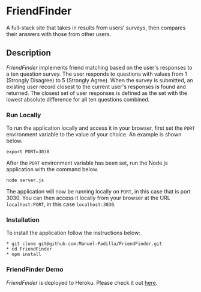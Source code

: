 # FriendFinder
A full-stack site that takes in results from users' surveys, then compares their answers with those from other users.

## Description
*FriendFinder* implements friend matching based on the user's responses to a ten question survey. The user responds to questions with values from 1 (Strongly Disagree) to 5 (Strongly Agree). When the survey is submitted, an existing user record closest to the current user's responses is found and returned. The closest set of user responses is defined as the set with the lowest absolute difference for all ten questions combined.

### Run Locally
To run the application locally and access it in your browser, first set the ```PORT``` environment variable to the value of your choice. An example is shown below.
```
export PORT=3030
```
After the ```PORT``` environment variable has been set, run the Node.js application with the command below.
```
node server.js
```
The application will now be running locally on ```PORT```, in this case that is port 3030. You can then access it locally from your browser at the URL ```localhost:PORT```, in this case ```localhost:3030```.

### Installation
To install the application follow the instructions below:
```
* git clone git@github.com:Manuel-Padilla/FriendFinder.git
* cd FriendFinder
* npm install
```
### FriendFinder Demo
*FriendFinder* is deployed to Heroku. Please check it out [here](#). 
